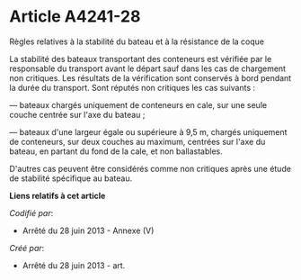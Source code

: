 # Article A4241-28

Règles relatives à la stabilité du bateau et à la résistance de la coque 

La stabilité des bateaux transportant des conteneurs est vérifiée par le responsable du transport avant le départ sauf dans
les cas de chargement non critiques. Les résultats de la vérification sont conservés à bord pendant la durée du transport.
Sont réputés non critiques les cas suivants : 

― bateaux chargés uniquement de conteneurs en cale, sur une seule couche centrée sur l'axe du bateau ; 

― bateaux d'une largeur égale ou supérieure à 9,5 m, chargés uniquement de conteneurs, sur deux couches au maximum, centrées
sur l'axe du bateau, en partant du fond de la cale, et non ballastables. 

D'autres cas peuvent être considérés comme non critiques après une étude de stabilité spécifique au bateau.

**Liens relatifs à cet article**

_Codifié par_:

  - Arrêté du 28 juin 2013 -  Annexe (V)

_Créé par_:

  - Arrêté du 28 juin 2013 - art.
